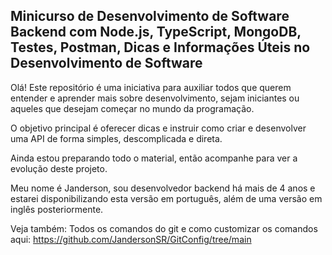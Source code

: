 ## Minicurso de Desenvolvimento de Software Backend com Node.js, TypeScript, MongoDB, Testes, Postman, Dicas e Informações Úteis no Desenvolvimento de Software

Olá! Este repositório é uma iniciativa para auxiliar todos que querem entender e aprender mais sobre desenvolvimento, sejam iniciantes ou aqueles que desejam começar no mundo da programação. 

O objetivo principal é oferecer dicas e instruir como criar e desenvolver uma API de forma simples, descomplicada e direta.

Ainda estou preparando todo o material, então acompanhe para ver a evolução deste projeto.

Meu nome é Janderson, sou desenvolvedor backend há mais de 4 anos e estarei disponibilizando esta versão em português, além de uma versão em inglês posteriormente.

Veja também: Todos os comandos do git e como customizar os comandos aqui: https://github.com/JandersonSR/GitConfig/tree/main
